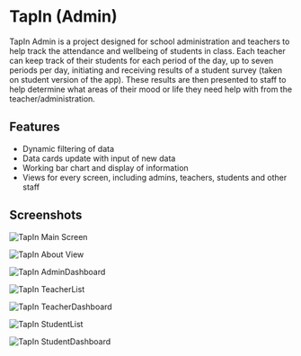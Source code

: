 # TapIn (Admin)

TapIn Admin is a project designed for school administration and teachers to help track the attendance and wellbeing of students in class. Each teacher can keep track of their students for each period of the day, up to seven periods per day,  initiating and receiving results of a student survey (taken on student version of the app). These results are then presented to staff to help determine what areas of their mood or life they need help with from the teacher/administration.




## Features

- Dynamic filtering of data
- Data cards update with input of new data
- Working bar chart and display of information
- Views for every screen, including admins, teachers, students and other staff




## Screenshots



![TapIn Main Screen](https://github.com/nmelekian/TapInFrontEnd/blob/main/TapInScreenshots/TapInMainScreen.png)



![TapIn About View](https://github.com/nmelekian/TapInFrontEnd/blob/main/TapInScreenshots/TapInAbout1.png)




![TapIn AdminDashboard](https://github.com/nmelekian/TapInFrontEnd/blob/main/TapInScreenshots/AdminDashboard.png)



![TapIn TeacherList](https://github.com/nmelekian/TapInFrontEnd/blob/main/TapInScreenshots/TeacherList.png)



![TapIn TeacherDashboard](https://github.com/nmelekian/TapInFrontEnd/blob/main/TapInScreenshots/TeacherDashboard.png)



![TapIn StudentList](https://github.com/nmelekian/TapInFrontEnd/blob/main/TapInScreenshots/StudentList.png)



![TapIn StudentDashboard](https://github.com/nmelekian/TapInFrontEnd/blob/main/TapInScreenshots/StudentDashboard1.png)

